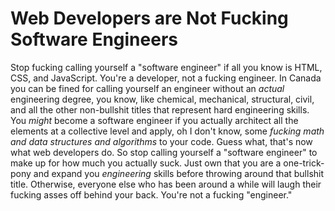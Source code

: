 # Web Developers are Not Fucking Software Engineers

Stop fucking calling yourself a "software engineer" if all you know is
HTML, CSS, and JavaScript. You're a developer, not a fucking engineer.
In Canada you can be fined for calling yourself an engineer without an
*actual* engineering degree, you know, like chemical, mechanical,
structural, civil, and all the other non-bullshit titles that represent
hard engineering skills. You *might* become a software engineer if you
actually architect all the elements at a collective level and apply, oh
I don't know, some *fucking math and data structures and algorithms* to
your code. Guess what, that's now what web developers do. So stop
calling yourself a "software engineer" to make up for how much you
actually suck. Just own that you are a one-trick-pony and expand you
*engineering* skills before throwing around that bullshit title.
Otherwise, everyone else who has been around a while will laugh their
fucking asses off behind your back. You're not a fucking "engineer."
